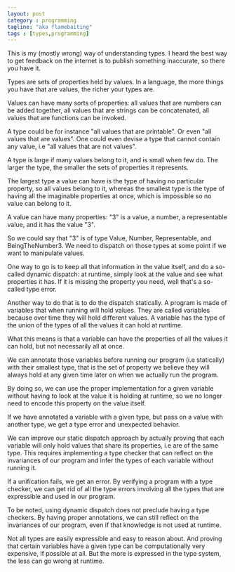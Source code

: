 ```yaml
---
layout: post
category : programming
tagline: "aka flamebaiting"
tags : [types,programming]
---
```


This is my (mostly wrong) way of understanding types. I heard the best
way to get feedback on the internet is to publish something
inaccurate, so there you have it.

<!-- more -->

Types are sets of properties held by values. In a language, the more
things you have that are values, the richer your types are.

Values can have many sorts of properties: all values that are numbers
can be added together, all values that are strings can be
concatenated, all values that are functions can be invoked.

A type could be for instance "all values that are printable". Or even
"all values that are values". One could even devise a type that cannot
contain any value, i.e "all values that are not values".

A type is large if many values belong to it, and is small when few
do. The larger the type, the smaller the sets of properties it
represents.

The largest type a value can have is the type of having no particular
property, so all values belong to it, whereas the smallest type is the
type of having all the imaginable properties at once, which is
impossible so no value can belong to it.

A value can have many properties: "3" is a value, a number, a
representable value, and it has the value "3".

So we could say that "3" is of type Value, Number, Representable, and
BeingTheNumber3. We need to dispatch on those types at some point if
we want to manipulate values.

One way to go is to keep all that information in the value itself, and
do a so-called dynamic dispatch: at runtime, simply look at the value
and see what properties it has. If it is missing the property you
need, well that's a so-called type error.

Another way to do that is to do the dispatch statically. A program is
made of variables that when running will hold values. They are called
variables because over time they will hold different values. A
variable has the type of the union of the types of all the values it
can hold at runtime.

What this means is that a variable can have the properties of all the
values it can hold, but not necessarily all at once.

We can annotate those variables before running our program (i.e
statically) with their smallest type, that is the set of property we
believe they will always hold at any given time later on when we
actually run the program.

By doing so, we can use the proper implementation for a given variable
without having to look at the value it is holding at runtime, so we no
longer need to encode this property on the value itself.

If we have annotated a variable with a given type, but pass on a value
with another type, we get a type error and unexpected behavior.

We can improve our static dispatch approach by actually proving that
each variable will only hold values that share its properties, i.e are
of the same type. This requires implementing a type checker that can
reflect on the invariances of our program and infer the types of each
variable without running it.

If a unification fails, we get an error. By verifying a program with a
type checker, we can get rid of all the type errors involving all the
types that are expressible and used in our program.

To be noted, using dynamic dispatch does not preclude having a type
checkers. By having proper annotations, we can still reflect on the
invariances of our program, even if that knowledge is not used at
runtime.

Not all types are easily expressible and easy to reason about. And
proving that certain variables have a given type can be
computationally very expensive, if possible at all. But the more is
expressed in the type system, the less can go wrong at runtime.
